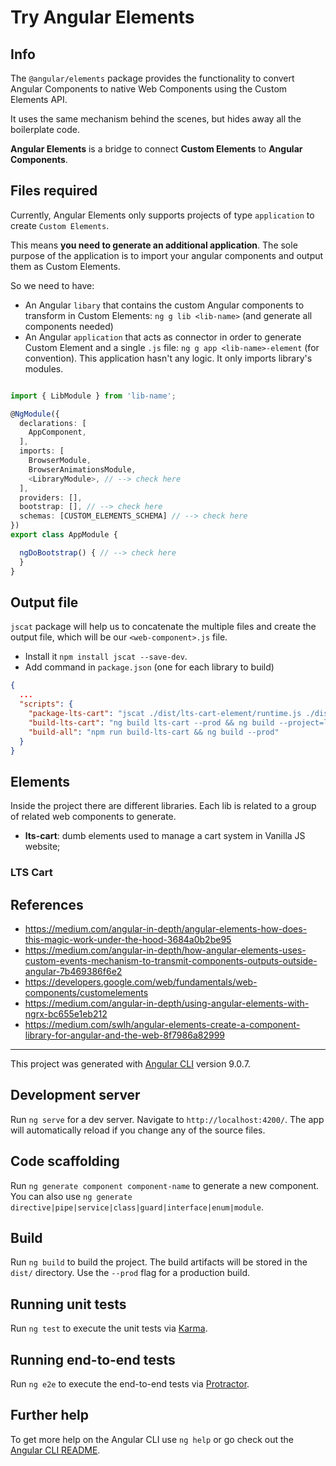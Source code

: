 # Try Angular Elements

## Info

The `@angular/elements` package provides the functionality to convert Angular Components to native Web Components using the Custom Elements API.

It uses the same mechanism behind the scenes, but hides away all the boilerplate code.

**Angular Elements** is a bridge to connect **Custom Elements** to **Angular Components**.

## Files required

Currently, Angular Elements only supports projects of type `application` to create `Custom Elements`.

This means **you need to generate an additional application**. The sole purpose of the application is to import your angular components and output them as Custom Elements.

So we need to have:

- An Angular `libary` that contains the custom Angular components to transform in Custom Elements: `ng g lib <lib-name>` (and generate all components needed)
- An Angular `application` that acts as connector in order to generate Custom Element and a single `.js` file: `ng g app <lib-name>-element` (for convention). This application hasn't any logic. It only imports library's modules.

```TypeScript

import { LibModule } from 'lib-name';

@NgModule({
  declarations: [
    AppComponent,
  ],
  imports: [
    BrowserModule,
    BrowserAnimationsModule,
    <LibraryModule>, // --> check here
  ],
  providers: [],
  bootstrap: [], // --> check here
  schemas: [CUSTOM_ELEMENTS_SCHEMA] // --> check here
})
export class AppModule {

  ngDoBootstrap() { // --> check here
  }
}
```

## Output file

`jscat` package will help us to concatenate the multiple files and create the output file, which will be our `<web-component>.js` file.

- Install it `npm install jscat --save-dev`.
- Add command in `package.json` (one for each library to build)

```JSON
{
  ...
  "scripts": {
    "package-lts-cart": "jscat ./dist/lts-cart-element/runtime.js ./dist/lts-cart-element/polyfills.js ./dist/lts-cart-element/scripts.js ./dist/lts-cart-element/main.js > htmlapp/lts-cart-element.js",
    "build-lts-cart": "ng build lts-cart --prod && ng build --project=lts-cart-element --prod  --output-hashing=none && npm run package-lts-cart",
    "build-all": "npm run build-lts-cart && ng build --prod"
  }
}
```

## Elements

Inside the project there are different libraries. Each lib is related to a group of related web components to generate.

- **lts-cart**: dumb elements used to manage a cart system in Vanilla JS website;


### LTS Cart


## References

- https://medium.com/angular-in-depth/angular-elements-how-does-this-magic-work-under-the-hood-3684a0b2be95
- https://medium.com/angular-in-depth/how-angular-elements-uses-custom-events-mechanism-to-transmit-components-outputs-outside-angular-7b469386f6e2
- https://developers.google.com/web/fundamentals/web-components/customelements
- https://medium.com/angular-in-depth/using-angular-elements-with-ngrx-bc655e1eb212
- https://medium.com/swlh/angular-elements-create-a-component-library-for-angular-and-the-web-8f7986a82999

------------------------------------------

This project was generated with [Angular CLI](https://github.com/angular/angular-cli) version 9.0.7.

## Development server

Run `ng serve` for a dev server. Navigate to `http://localhost:4200/`. The app will automatically reload if you change any of the source files.

## Code scaffolding

Run `ng generate component component-name` to generate a new component. You can also use `ng generate directive|pipe|service|class|guard|interface|enum|module`.

## Build

Run `ng build` to build the project. The build artifacts will be stored in the `dist/` directory. Use the `--prod` flag for a production build.

## Running unit tests

Run `ng test` to execute the unit tests via [Karma](https://karma-runner.github.io).

## Running end-to-end tests

Run `ng e2e` to execute the end-to-end tests via [Protractor](http://www.protractortest.org/).

## Further help

To get more help on the Angular CLI use `ng help` or go check out the [Angular CLI README](https://github.com/angular/angular-cli/blob/master/README.md).
